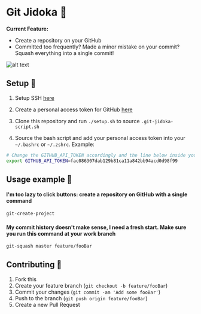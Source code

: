 # Git Jidoka :hammer:

**Current Feature:**

- Create a repository on your GitHub
- Committed too frequently? Made a minor mistake on your commit? Squash everything into a single commit!

![alt text](https://i.imgur.com/FxLZJJH.png)

## Setup :wrench:

1. Setup SSH [here](https://help.github.com/en/github/authenticating-to-github/adding-a-new-ssh-key-to-your-github-account)

2. Create a personal access token for GitHub [here](https://help.github.com/en/github/authenticating-to-github/creating-a-personal-access-token-for-the-command-line)

3. Clone this repository and run `./setup.sh` to source `.git-jidoka-script.sh`

4. Source the bash script and add your personal access token into your `~/.bashrc` or `~/.zshrc`. Example:

```bash
# Change the GITHUB_API_TOKEN accordingly and the line below inside your ~/.bashrc (Note: this is just a dummy token)
export GITHUB_API_TOKEN=fac086307dab129b81ca11a842bb94acd0d98f99
```

## Usage example :page_with_curl:

#### I'm too lazy to click buttons: create a repository on GitHub with a single command

```bash
git-create-project
```

#### My commit history doesn't make sense, I need a fresh start. Make sure you run this command at your work branch

```bash
git-squash master feature/fooBar
```

## Contributing :construction_worker:

1. Fork this
2. Create your feature branch (`git checkout -b feature/fooBar`)
3. Commit your changes (`git commit -am 'Add some fooBar'`)
4. Push to the branch (`git push origin feature/fooBar`)
5. Create a new Pull Request
